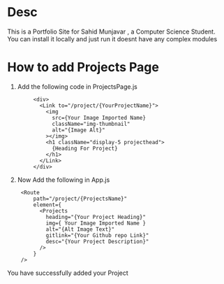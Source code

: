 # Desc

This is a Portfolio Site for Sahid Munjavar , a Computer Science Student. You can install it locally and just run it doesnt have any complex modules

# How to add Projects Page 

1. Add the following code in ProjectsPage.js 

            <div>
              <Link to="/project/{YourProjectName}">
                <img
                  src={Your Image Imported Name}
                  className="img-thumbnail"
                  alt="{Image Alt}"
                ></img>
                <h1 className="display-5 projecthead">
                  {Heading For Project}
                </h1>
              </Link>
            </div>

2. Now Add the following in App.js

        <Route
            path="/project/{ProjectsName}"
            element={
              <Projects
                heading="{Your Project Heading}"
                img={ Your Image Imported Name }
                alt="{Alt Image Text}"
                gitlink="{Your Github repo Link}"
                desc="{Your Project Description}"
              />
            }
        />

You have successfully added your Project
